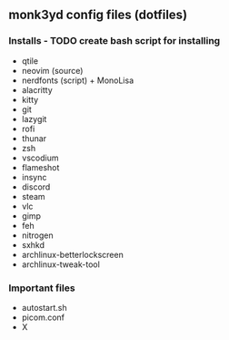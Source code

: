 ## monk3yd config files (dotfiles)

### Installs - TODO create bash script for installing
- qtile
- neovim (source)
- nerdfonts (script) + MonoLisa
- alacritty
- kitty
- git
- lazygit
- rofi
- thunar
- zsh
- vscodium
- flameshot
- insync
- discord
- steam
- vlc
- gimp
- feh
- nitrogen
- sxhkd
- archlinux-betterlockscreen
- archlinux-tweak-tool

### Important files
- autostart.sh
- picom.conf
- X

